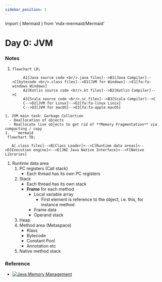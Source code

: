 ```yaml
---
sidebar_position: 1
---
```


import { Mermaid } from 'mdx-mermaid/Mermaid'

# Day 0: JVM

### Notes

1. ```mermaid
   flowchart LR;

        A1[Java source code <br/>.java files]-->B1[Java Compiler]-->C[bytecode <br/>.class files]-->D1[JVM for Windows]-->E1[fa:fa-windows Windows]
        A2[Kotlin source code <br/>.kt files]-->B2[Kotlin Compiler]-->C
        A3[Scala source code <br/>.sc files]-->B3[Scala Compiler]-->C
        C-->D2[JVM for Linux]-->E2[fa:fa-linux Linix]
        C-->D3[JVM for macOS]-->E3[fa:fa-apple macOS]       
  ```
1. JVM main task: Garbage Collection
    - Deallocation of objects
    - Reallocate live objects to get rid of **Memory Fragmentation** via compacting / copy
1. ```mermaid
   flowchart TD;

     A[.class files]-->B[Class Loader]<-->C[Runtime data areas]<-->D[Execution engine]<-->E[JNI Java Native Interface]<-->F[Native Libraries]
  ```
1. Runtime data area
    1. PC registers (Call stack)
        - Each thread has its own PC registers
    1. Stack
        - Each thread has its own stack
        - **Frame** for each method
            -  Local variable array
                - First element is reference to the object, i.e. this, for instance method
            -  Frame data
            -  Operand stack
    1. Heap
    1. Method area (Metaspace)
        - Klass
        - Bytecode
        - Constant Pool
        - Annotation etc   
    1. Native method stack

### Reference

- [![Java Memory Management](https://learning.oreilly.com/covers/urn:orm:book:9781801812856/160h/)](https://learning.oreilly.com/library/view/java-memory-management/9781801812856/)


